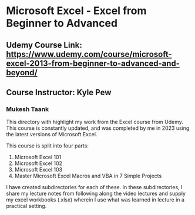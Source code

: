 # Microsoft Excel - Excel from Beginner to Advanced
## Udemy Course Link: https://www.udemy.com/course/microsoft-excel-2013-from-beginner-to-advanced-and-beyond/
## Course Instructor: Kyle Pew
### Mukesh Taank


This directory with highlight my work from the Excel course from Udemy. This course is constantly updated, and was completed by me in 2023 using the latest versions of Microsoft Excel.

This course is split into four parts:
  1. Microsoft Excel 101
  2. Microsoft Excel 102
  3. Microsoft Excel 103
  4. Master Microsoft Excel Macros and VBA in 7 Simple Projects
 
I have created subdirectories for each of these. In these subdirectories, I share my lecture notes from following along the video lectures and supply my excel workbooks (.xlsx) wherein I use what was learned in lecture in a practical setting.
